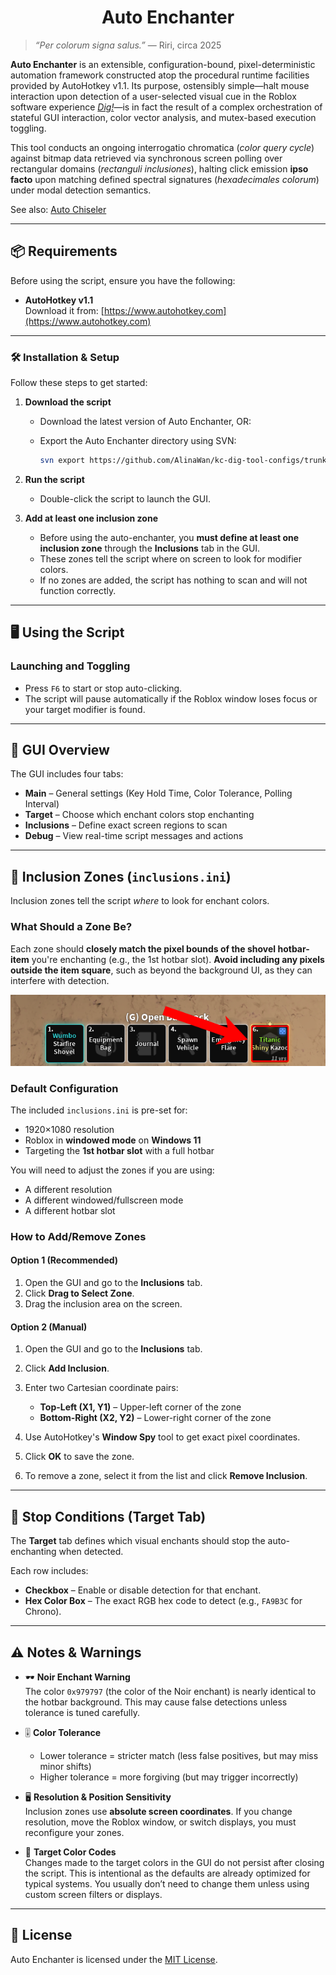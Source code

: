<div align="center">
  <h1>Auto Enchanter</h1>
</div>

> *“Per colorum signa salus.”* — Riri, circa 2025

**Auto Enchanter** is an extensible, configuration-bound, pixel-deterministic automation framework constructed atop the procedural runtime facilities provided by AutoHotkey v1.1. Its purpose, ostensibly simple—halt mouse interaction upon detection of a user-selected visual cue in the Roblox software experience [*Dig!*](https://www.roblox.com/games/126244816328678)—is in fact the result of a complex orchestration of stateful GUI interaction, color vector analysis, and mutex-based execution toggling.

This tool conducts an ongoing interrogatio chromatica (*color query cycle*) against bitmap data retrieved via synchronous screen polling over rectangular domains (*rectanguli inclusiones*), halting click emission **ipso facto** upon matching defined spectral signatures (*hexadecimales colorum*) under modal detection semantics.

See also: [Auto Chiseler](https://github.com/AlinaWan/auto-chiseler)

---

## 📦 Requirements

Before using the script, ensure you have the following:

* **AutoHotkey v1.1**  
  Download it from: [https://www.autohotkey.com](https://www.autohotkey.com)

---

### 🛠️ Installation & Setup

Follow these steps to get started:

1. **Download the script**

   * Download the latest version of Auto Enchanter, OR:
   * Export the Auto Enchanter directory using SVN:

     ```bash
     svn export https://github.com/AlinaWan/kc-dig-tool-configs/trunk/KC-Tool-Suite/auto-enchanter
     ```

2. **Run the script**

   * Double-click the script to launch the GUI.

3. **Add at least one inclusion zone**

   * Before using the auto-enchanter, you **must define at least one inclusion zone** through the **Inclusions** tab in the GUI.
   * These zones tell the script where on screen to look for modifier colors.
   * If no zones are added, the script has nothing to scan and will not function correctly.

---

## 🖥️ Using the Script

### Launching and Toggling

* Press `F6` to start or stop auto-clicking.
* The script will pause automatically if the Roblox window loses focus or your target modifier is found.

---

## 🧭 GUI Overview

The GUI includes four tabs:

* **Main** – General settings (Key Hold Time, Color Tolerance, Polling Interval)
* **Target** – Choose which enchant colors stop enchanting
* **Inclusions** – Define exact screen regions to scan
* **Debug** – View real-time script messages and actions

---

## 🎯 Inclusion Zones (`inclusions.ini`)

Inclusion zones tell the script *where* to look for enchant colors.

### What Should a Zone Be?

Each zone should **closely match the pixel bounds of the shovel hotbar-item** you're enchanting (e.g., the 1st hotbar slot).
**Avoid including any pixels outside the item square**, such as beyond the background UI, as they can interfere with detection.  

![Example Inclusion](example_inclusion.png)

### Default Configuration

The included `inclusions.ini` is pre-set for:

* 1920×1080 resolution
* Roblox in **windowed mode** on **Windows 11**
* Targeting the **1st hotbar slot** with a full hotbar

You will need to adjust the zones if you are using:

* A different resolution
* A different windowed/fullscreen mode
* A different hotbar slot

### How to Add/Remove Zones

#### Option 1 (Recommended)

1. Open the GUI and go to the **Inclusions** tab.
2. Click **Drag to Select Zone**.
3. Drag the inclusion area on the screen.

#### Option 2 (Manual)

1. Open the GUI and go to the **Inclusions** tab.
2. Click **Add Inclusion**.
3. Enter two Cartesian coordinate pairs:

   * **Top-Left (X1, Y1)** – Upper-left corner of the zone
   * **Bottom-Right (X2, Y2)** – Lower-right corner of the zone

4. Use AutoHotkey's **Window Spy** tool to get exact pixel coordinates.
5. Click **OK** to save the zone.
6. To remove a zone, select it from the list and click **Remove Inclusion**.

---

## 🎨 Stop Conditions (Target Tab)

The **Target** tab defines which visual enchants should stop the auto-enchanting when detected.

Each row includes:

* **Checkbox** – Enable or disable detection for that enchant.
* **Hex Color Box** – The exact RGB hex code to detect (e.g., `FA9B3C` for Chrono).

---

## ⚠️ Notes & Warnings

* 🕶️ **Noir Enchant Warning**  
  The color `0x979797` (the color of the Noir enchant) is nearly identical to the hotbar background. This may cause false detections unless tolerance is tuned carefully.

* 🎚️ **Color Tolerance**  

  * Lower tolerance = stricter match (less false positives, but may miss minor shifts)
  * Higher tolerance = more forgiving (but may trigger incorrectly)

* 🖥️ **Resolution & Position Sensitivity**  
  Inclusion zones use **absolute screen coordinates**.
  If you change resolution, move the Roblox window, or switch displays, you must reconfigure your zones.

* 🎨 **Target Color Codes**  
  Changes made to the target colors in the GUI do not persist after closing the script. This is intentional as the defaults are already optimized for typical systems.
  You usually don’t need to change them unless using custom screen filters or displays.

---

## 📄 License

Auto Enchanter is licensed under the [MIT License](LICENSE).
